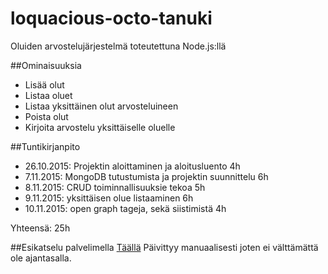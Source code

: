 # loquacious-octo-tanuki
Oluiden arvostelujärjestelmä toteutettuna Node.js:llä

##Ominaisuuksia
- Lisää olut
- Listaa oluet
- Listaa yksittäinen olut arvosteluineen
- Poista olut
- Kirjoita arvostelu yksittäiselle oluelle

##Tuntikirjanpito
- 26.10.2015: Projektin aloittaminen ja aloitusluento 4h
- 7.11.2015: MongoDB tutustumista ja projektin suunnittelu 6h
- 8.11.2015: CRUD toiminnallisuuksie tekoa 5h
- 9.11.2015: yksittäisen olue listaaminen 6h
- 10.11.2015: open graph tageja, sekä siistimistä 4h

Yhteensä: 25h

##Esikatselu palvelimella
[Täällä](http://olut.keisari.net "oluet")
Päivittyy manuaalisesti joten ei välttämättä ole ajantasalla.
